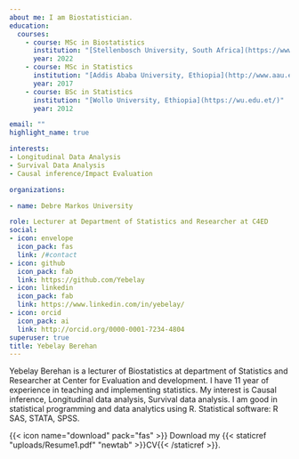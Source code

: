 ```yaml
---
about me: I am Biostatistician.
education:
  courses:
    - course: MSc in Biostatistics
      institution: "[Stellenbosch University, South Africa](https://www.sun.ac.za/english)"
      year: 2022
    - course: MSc in Statistics
      institution: "[Addis Ababa University, Ethiopia](http://www.aau.edu.et/)"
      year: 2017
    - course: BSc in Statistics
      institution: "[Wollo University, Ethiopia](https://wu.edu.et/)"
      year: 2012

email: ""
highlight_name: true

interests:
- Longitudinal Data Analysis
- Survival Data Analysis
- Causal inference/Impact Evaluation

organizations:

- name: Debre Markos University

role: Lecturer at Department of Statistics and Researcher at C4ED
social:
- icon: envelope
  icon_pack: fas
  link: /#contact
- icon: github
  icon_pack: fab
  link: https://github.com/Yebelay
- icon: linkedin
  icon_pack: fab
  link: https://www.linkedin.com/in/yebelay/
- icon: orcid
  icon_pack: ai
  link: http://orcid.org/0000-0001-7234-4804 
superuser: true
title: Yebelay Berehan
---
```


Yebelay Berehan is a lecturer of Biostatistics at department of Statistics and Researcher at Center for Evaluation and development. I have 11 year of experience in teaching and implementing statistics. My interest is Causal inference, Longitudinal data analysis, Survival data analysis. I am good in statistical programming and data analytics using R.  Statistical software: R SAS, STATA, SPSS. 


{{< icon name="download" pack="fas" >}} Download my {{< staticref "uploads/Resume1.pdf" "newtab" >}}CV{{< /staticref >}}.
